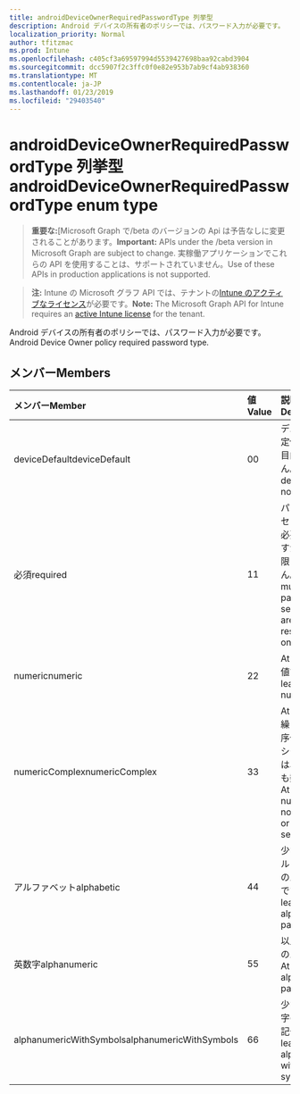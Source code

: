 ```yaml
---
title: androidDeviceOwnerRequiredPasswordType 列挙型
description: Android デバイスの所有者のポリシーでは、パスワード入力が必要です。
localization_priority: Normal
author: tfitzmac
ms.prod: Intune
ms.openlocfilehash: c405cf3a69597994d5539427698baa92cabd3904
ms.sourcegitcommit: dcc5907f2c3ffc0f0e82e953b7ab9cf4ab938360
ms.translationtype: MT
ms.contentlocale: ja-JP
ms.lasthandoff: 01/23/2019
ms.locfileid: "29403540"
---
```

# <a name="androiddeviceownerrequiredpasswordtype-enum-type"></a><span data-ttu-id="9e8f9-103">androidDeviceOwnerRequiredPasswordType 列挙型</span><span class="sxs-lookup"><span data-stu-id="9e8f9-103">androidDeviceOwnerRequiredPasswordType enum type</span></span>

> <span data-ttu-id="9e8f9-104">**重要な:**[Microsoft Graph で/beta のバージョンの Api は予告なしに変更されることがあります。</span><span class="sxs-lookup"><span data-stu-id="9e8f9-104">**Important:** APIs under the /beta version in Microsoft Graph are subject to change.</span></span> <span data-ttu-id="9e8f9-105">実稼働アプリケーションでこれらの API を使用することは、サポートされていません。</span><span class="sxs-lookup"><span data-stu-id="9e8f9-105">Use of these APIs in production applications is not supported.</span></span>

> <span data-ttu-id="9e8f9-106">**注:** Intune の Microsoft グラフ API では、テナントの[Intune のアクティブなライセンス](https://go.microsoft.com/fwlink/?linkid=839381)が必要です。</span><span class="sxs-lookup"><span data-stu-id="9e8f9-106">**Note:** The Microsoft Graph API for Intune requires an [active Intune license](https://go.microsoft.com/fwlink/?linkid=839381) for the tenant.</span></span>

<span data-ttu-id="9e8f9-107">Android デバイスの所有者のポリシーでは、パスワード入力が必要です。</span><span class="sxs-lookup"><span data-stu-id="9e8f9-107">Android Device Owner policy required password type.</span></span>

## <a name="members"></a><span data-ttu-id="9e8f9-108">メンバー</span><span class="sxs-lookup"><span data-stu-id="9e8f9-108">Members</span></span>
|<span data-ttu-id="9e8f9-109">メンバー</span><span class="sxs-lookup"><span data-stu-id="9e8f9-109">Member</span></span>|<span data-ttu-id="9e8f9-110">値</span><span class="sxs-lookup"><span data-stu-id="9e8f9-110">Value</span></span>|<span data-ttu-id="9e8f9-111">説明</span><span class="sxs-lookup"><span data-stu-id="9e8f9-111">Description</span></span>|
|:---|:---|:---|
|<span data-ttu-id="9e8f9-112">deviceDefault</span><span class="sxs-lookup"><span data-stu-id="9e8f9-112">deviceDefault</span></span>|<span data-ttu-id="9e8f9-113">0</span><span class="sxs-lookup"><span data-stu-id="9e8f9-113">0</span></span>|<span data-ttu-id="9e8f9-114">デバイスの既定値でことを目的しません。</span><span class="sxs-lookup"><span data-stu-id="9e8f9-114">Device default value, no intent.</span></span>|
|<span data-ttu-id="9e8f9-115">必須</span><span class="sxs-lookup"><span data-stu-id="9e8f9-115">required</span></span>|<span data-ttu-id="9e8f9-116">1</span><span class="sxs-lookup"><span data-stu-id="9e8f9-116">1</span></span>|<span data-ttu-id="9e8f9-117">パスワードのセットでは、必要がありますが、型に制限はありません。</span><span class="sxs-lookup"><span data-stu-id="9e8f9-117">There must be a password set, but there are no restrictions on type.</span></span>|
|<span data-ttu-id="9e8f9-118">numeric</span><span class="sxs-lookup"><span data-stu-id="9e8f9-118">numeric</span></span>|<span data-ttu-id="9e8f9-119">2</span><span class="sxs-lookup"><span data-stu-id="9e8f9-119">2</span></span>|<span data-ttu-id="9e8f9-120">At は最低の数値です。</span><span class="sxs-lookup"><span data-stu-id="9e8f9-120">At least numeric.</span></span>|
|<span data-ttu-id="9e8f9-121">numericComplex</span><span class="sxs-lookup"><span data-stu-id="9e8f9-121">numericComplex</span></span>|<span data-ttu-id="9e8f9-122">3</span><span class="sxs-lookup"><span data-stu-id="9e8f9-122">3</span></span>|<span data-ttu-id="9e8f9-123">At なしまたは繰り返しの順序付けられたシーケンスでは、少なくとも数値です。</span><span class="sxs-lookup"><span data-stu-id="9e8f9-123">At least numeric with no repeating or ordered sequences.</span></span>|
|<span data-ttu-id="9e8f9-124">アルファベット</span><span class="sxs-lookup"><span data-stu-id="9e8f9-124">alphabetic</span></span>|<span data-ttu-id="9e8f9-125">4</span><span class="sxs-lookup"><span data-stu-id="9e8f9-125">4</span></span>|<span data-ttu-id="9e8f9-126">少なくともアルファベットのパスワードです。</span><span class="sxs-lookup"><span data-stu-id="9e8f9-126">At least alphabetic password.</span></span>|
|<span data-ttu-id="9e8f9-127">英数字</span><span class="sxs-lookup"><span data-stu-id="9e8f9-127">alphanumeric</span></span>|<span data-ttu-id="9e8f9-128">5</span><span class="sxs-lookup"><span data-stu-id="9e8f9-128">5</span></span>|<span data-ttu-id="9e8f9-129">以上の英数字のパスワード</span><span class="sxs-lookup"><span data-stu-id="9e8f9-129">At least alphanumeric password</span></span>|
|<span data-ttu-id="9e8f9-130">alphanumericWithSymbols</span><span class="sxs-lookup"><span data-stu-id="9e8f9-130">alphanumericWithSymbols</span></span>|<span data-ttu-id="9e8f9-131">6</span><span class="sxs-lookup"><span data-stu-id="9e8f9-131">6</span></span>|<span data-ttu-id="9e8f9-132">少なくとも文字の英数字の記号です。</span><span class="sxs-lookup"><span data-stu-id="9e8f9-132">At least alphanumeric with symbols.</span></span>|




